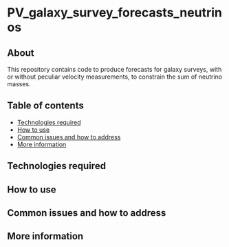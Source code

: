 # PV_galaxy_survey_forecasts_neutrinos

## About
This repository contains code to produce forecasts for galaxy surveys, with or without peculiar velocity measurements, to constrain the sum of neutrino masses.


## Table of contents

* [Technologies required](#Technologies-required)
* [How to use](#How-to-use)
* [Common issues and how to address](##Common-issues-and-how-to-address)
* [More information](#More-information)

## Technologies required


## How to use 


## Common issues and how to address


## More information

